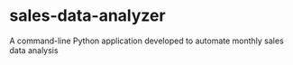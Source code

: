 # sales-data-analyzer
A command-line Python application developed to automate monthly sales data analysis
